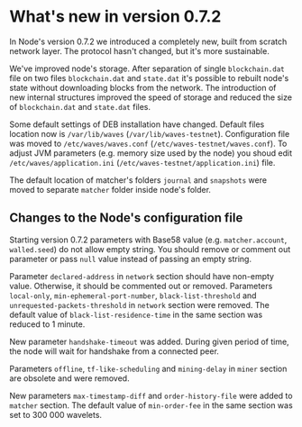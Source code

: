# What's new in version 0.7.2

In Node's version 0.7.2 we introduced a completely new, built from scratch network layer. The protocol hasn't changed, but it's more sustainable.

We've improved node's storage. After separation of single `blockchain.dat` file on two files `blockchain.dat` and `state.dat` it's possible to rebuilt node's state without downloading blocks from the network. 
The introduction of new internal structures improved the speed of storage and reduced the size of `blockchain.dat` and `state.dat` files.

Some default settings of DEB installation have changed. Default files location now is `/var/lib/waves` (`/var/lib/waves-testnet`). Configuration file was moved to `/etc/waves/waves.conf` (`/etc/waves-testnet/waves.conf`). 
To adjust JVM parameters (e.g. memory size used by the node) you shoud edit `/etc/waves/application.ini` (`/etc/waves-testnet/application.ini`) file.

The default location of matcher's folders `journal` and `snapshots` were moved to separate `matcher` folder inside node's folder.

## Changes to the Node's configuration file

Starting version 0.7.2 parameters with Base58 value (e.g. `matcher.account`, `walled.seed`) do not allow empty string. You should remove or comment out parameter or pass `null` value instead of passing an empty string.

Parameter `declared-address` in `network` section should have non-empty value. Otherwise, it should be commented out or removed.
Parameters `local-only`, `min-ephemeral-port-number`, `black-list-threshold` and `unrequested-packets-threshold` in `network` section were removed. 
The default value of `black-list-residence-time` in the same section was reduced to 1 minute.

New parameter `handshake-timeout` was added. During given period of time, the node will wait for handshake from a connected peer. 

Parameters `offline`, `tf-like-scheduling` and `mining-delay` in `miner` section are obsolete and were removed.

New parameters `max-timestamp-diff` and `order-history-file` were added to `matcher` section. The default value of `min-order-fee` in the same section was set to 300 000 wavelets. 